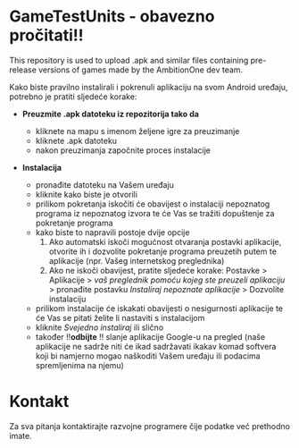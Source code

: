 # GameTestUnits - obavezno pročitati:bangbang:
This repository is used to upload .apk and similar files containing pre-release versions of games made by the AmbitionOne dev team.

Kako biste pravilno instalirali i pokrenuli aplikaciju na svom Android uređaju, potrebno je pratiti sljedeće korake:
- __Preuzmite .apk datoteku iz repozitorija tako da__ 
  - kliknete na mapu s imenom željene igre za preuzimanje
  - kliknete .apk datoteku
  - nakon preuzimanja započnite proces instalacije
  
- __Instalacija__
  - pronađite datoteku na Vašem uređaju
  - kliknite kako biste je otvorili
  - prilikom pokretanja iskočiti će obavijest o instalaciji nepoznatog programa iz nepoznatog izvora te će Vas se tražiti dopuštenje za pokretanje programa
  - kako biste to napravili postoje dvije opcije
    1. Ako automatski iskoči mogućnost otvaranja postavki aplikacije, otvorite ih i dozvolite pokretanje programa preuzetih putem te aplikacije (npr. Vašeg internetskog preglednika)
    2. Ako ne iskoči obavijest, pratite sljedeće korake: Postavke > Aplikacije > *vaš preglednik pomoću kojeg ste preuzeli aplikaciju* > pronađite postavku _Instaliraj nepoznate aplikacije_ > Dozvolite instalaciju
  - prilikom instalacije će iskakati obavijesti o nesigurnosti aplikacije te će Vas se pitati želite li nastaviti s instalacijom
  - kliknite _Svejedno instaliraj_ ili slično
  - također  :bangbang:**odbijte** :bangbang: slanje aplikacije Google-u na pregled (naše aplikacije ne sadrže niti će ikad sadržavati ikakav komad softvera koji bi namjerno mogao naškoditi Vašem uređaju ili podacima spremljenima na njemu)
  
# Kontakt
Za sva pitanja kontaktirajte razvojne programere čije podatke već prethodno imate.
